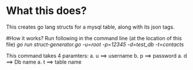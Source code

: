# What this does?
This creates go lang structs for a mysql table, along with its json tags.

#How it works?
Run following in the command line (at the location of this file)
*go run struct-generator.go -u=root -p=12345 -d=test_db -t=contacts*

This command takes 4 paramters:
	a. u ==> username 
	b. p ==> password 
	a. d ==> Db name 
	a. t ==> table name 